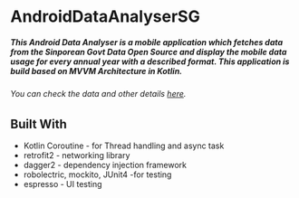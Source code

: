# AndroidDataAnalyserSG

##### This Android Data Analyser is a mobile application which fetches data from the Sinporean Govt Data Open Source and display the mobile data usage for every annual year with a described format. This application is build based on MVVM Architecture in Kotlin.

###### You can check the data and other details [here](https://data.gov.sg/dataset/mobile-data-usage).


## Built With
- Kotlin Coroutine - for Thread handling and async task
- retrofit2 - networking library
- dagger2 - dependency injection framework
- robolectric, mockito, JUnit4 -for testing
- espresso - UI testing


